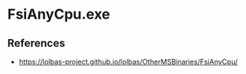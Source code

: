 # FsiAnyCpu.exe

## References
* https://lolbas-project.github.io/lolbas/OtherMSBinaries/FsiAnyCpu/
